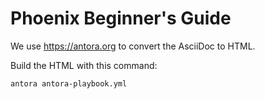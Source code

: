 # Phoenix Beginner's Guide

We use https://antora.org to convert the AsciiDoc to HTML.

Build the HTML with this command:

    antora antora-playbook.yml
